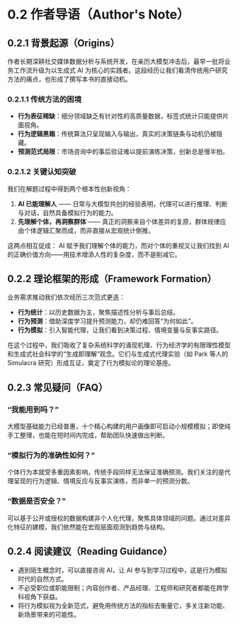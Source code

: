 # 0.2 作者导语（Author's Note）

## 0.2.1 背景起源（Origins）

作者长期深耕社交媒体数据分析与系统开发，在亲历大模型冲击后，最早一批将业务工作流升级为以生成式 AI 为核心的实践者。这段经历让我们看清传统用户研究方法的痛点，也形成了撰写本书的直接动机。

### 0.2.1.1 传统方法的困境
- **行为表征稀缺**：细分领域缺乏有针对性的高质量数据，标签式统计只能提供片面视角。
- **行为逻辑黑箱**：传统算法只呈现输入与输出，真实的决策链条与动机仍被隐藏。
- **预测范式局限**：市场咨询中的事后验证难以提前演练决策，创新总是慢半拍。

### 0.2.1.2 关键认知突破
我们在解题过程中得到两个根本性创新视角：
1. **AI 已能理解人** —— 日常与大模型共创的经验表明，代理可以进行推理、判断与对话，自然具备模拟行为的能力。
2. **先理解个体，再洞察群体** —— 真正的洞察来自个体差异的复原，群体规律应由个体逻辑汇聚而成，而非直接从宏观统计倒推。

这两点相互促成： AI 赋予我们理解个体的能力，而对个体的重视又让我们找到 AI 的正确价值方向——用技术增添人性的复杂度，而不是削减它。

## 0.2.2 理论框架的形成（Framework Formation）

业务需求推动我们依次经历三次范式更迭：
- **行为统计**：以历史数据为主，聚焦描述性分析与事后总结。
- **行为预测**：借助深度学习提升预测能力，却仍难回答“为何如此”。
- **行为模拟**：引入智能代理，让我们看到决策过程、情境变量与反事实路径。

在这个过程中，我们吸收了复杂系统科学的涌现机理、行为经济学的有限理性模型和生成式社会科学的“生成即理解”观念。它们与生成式代理实验（如 Park 等人的 Simulacra 研究）形成互证，奠定了行为模拟论的理论基座。

## 0.2.3 常见疑问（FAQ）

### “我能用到吗？”
大模型基础能力已经普惠，十个精心构建的用户画像即可启动小规模模拟；即使纯手工整理，也能在短时间内完成，帮助团队快速做出判断。

### “模拟行为的准确性如何？”
个体行为本就受多重因素影响，传统手段同样无法保证准确预测。我们关注的是代理呈现的行为逻辑、情境反应与反事实演练，而非单一的预测分数。

### “数据是否安全？”
可以基于公开或授权的数据构建非个人化代理，聚焦具体领域的问题。通过对差异化特征的建模，我们依然能在宏观层面观测到趋势与结构。

## 0.2.4 阅读建议（Reading Guidance）

- 遇到陌生概念时，可以直接咨询 AI，让 AI 参与到学习过程中，这是行为模拟时代的自然方式。
- 不必受职位或职能限制；内容创作者、产品经理、工程师和研究者都能在跨学科视角下获益。
- 将行为模拟视为全新范式，避免用传统方法的指标去衡量它，多关注新功能、新场景带来的可能性。
